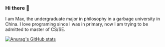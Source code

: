 ### Hi there 👋
I am Max, the undergraduate major in philosophy in a garbage university in China. I love programing since I was in primary, now I am trying to be admitted to master of CS/SE. 

[![Anurag's GitHub stats](https://github-readme-stats.vercel.app/api?username=MaxChang3)](https://github.com/anuraghazra/github-readme-stats)

